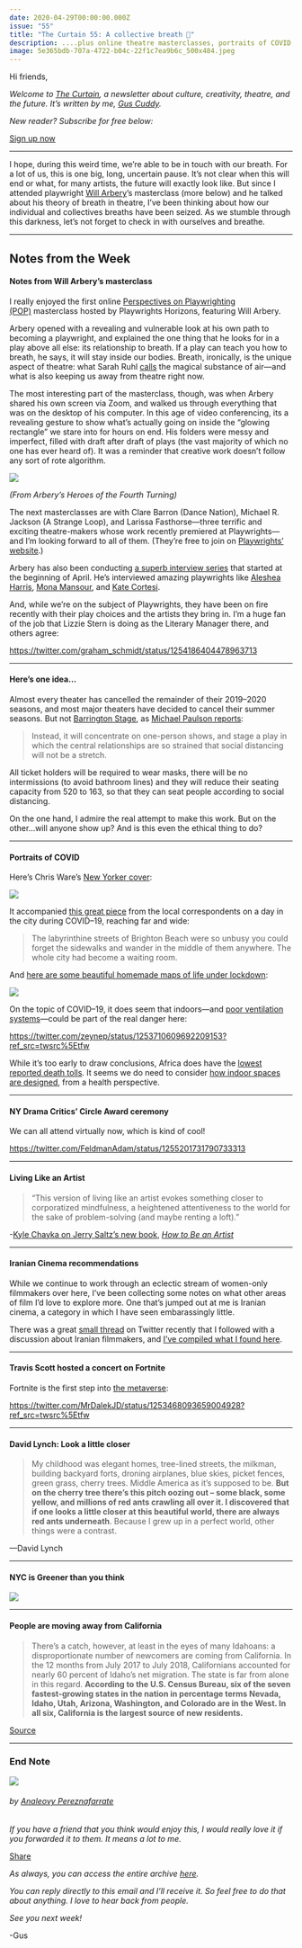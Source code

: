 ```yaml
---
date: 2020-04-29T00:00:00.000Z
issue: "55"
title: "The Curtain 55: A collective breath 🎐"
description: ....plus online theatre masterclasses, portraits of COVID, and more.
image: 5e365bdb-707a-4722-b04c-22f1c7ea9b6c_500x484.jpeg
---
```



Hi friends,

_Welcome to [The Curtain](http://guscuddy.substack.com/), a newsletter about culture, creativity, theatre, and the future. It’s written by me, [Gus Cuddy](http://guscuddy.com/)._

_New reader? Subscribe for free below:_

[Sign up now](https://guscuddy.substack.com/subscribe?)

---

I hope, during this weird time, we’re able to be in touch with our breath. For a lot of us, this is one big, long, uncertain pause. It’s not clear when this will end or what, for many artists, the future will exactly look like. But since I attended playwright [Will Arbery](https://twitter.com/willarbery)’s masterclass (more below) and he talked about his theory of breath in theatre, I’ve been thinking about how our individual and collectives breaths have been seized. As we stumble through this darkness, let’s not forget to check in with ourselves and breathe.

---

## Notes from the Week

#### Notes from Will Arbery’s masterclass

I really enjoyed the first online [Perspectives on Playwrighting (POP)](https://www.playwrightshorizons.org/about/programs/perspectives/) masterclass hosted by Playwrights Horizons, featuring Will Arbery.

Arbery opened with a revealing and vulnerable look at his own path to becoming a playwright, and explained the one thing that he looks for in a play above all else: its relationship to breath. If a play can teach you how to breath, he says, it will stay inside our bodies. Breath, ironically, is the unique aspect of theatre: what Sarah Ruhl [calls](https://www.vanityfair.com/style/2020/03/whiting-award-2020-sarah-ruhl-keynote) the magical substance of air—and what is also keeping us away from theatre right now.

The most interesting part of the masterclass, though, was when Arbery shared his own screen via Zoom, and walked us through everything that was on the desktop of his computer. In this age of video conferencing, its a revealing gesture to show what’s actually going on inside the “glowing rectangle” we stare into for hours on end. His folders were messy and imperfect, filled with draft after draft of plays (the vast majority of which no one has ever heard of). It was a reminder that creative work doesn’t follow any sort of rote algorithm.

 ![](./9b7e62f3-a204-413e-a2f1-8ed47e133641_664x1241.jpeg)

_(From Arbery’s Heroes of the Fourth Turning)_

The next masterclasses are with Clare Barron (Dance Nation), Michael R. Jackson (A Strange Loop), and Larissa Fasthorse—three terrific and exciting theatre-makers whose work recently premiered at Playwrights—and I’m looking forward to all of them. (They’re free to join on [Playwrights’ website](https://www.playwrightshorizons.org/).)

Arbery has also been conducting [a superb interview series](https://www.playwrightshorizons.org/watch-listen/interview-project/) that started at the beginning of April. He’s interviewed amazing playwrights like [Aleshea Harris](https://www.playwrightshorizons.org/shows/trailers/interview-project-aleshea-harris/), [Mona Mansour](https://www.playwrightshorizons.org/shows/trailers/interview-project-mona-mansour/), and [Kate Cortesi](https://www.playwrightshorizons.org/shows/trailers/interview-project-kate-cortesi/). 

And, while we’re on the subject of Playwrights, they have been on fire recently with their play choices and the artists they bring in. I’m a huge fan of the job that Lizzie Stern is doing as the Literary Manager there, and others agree:

https://twitter.com/graham_schmidt/status/1254186404478963713

---

#### Here’s one idea…

Almost every theater has cancelled the remainder of their 2019–2020 seasons, and most major theaters have decided to cancel their summer seasons. But not [Barrington Stage](https://barringtonstageco.org/), as [Michael Paulson reports](https://www.nytimes.com/2020/04/28/theater/barrington-stage-coronavirus.html):

> Instead, it will concentrate on one-person shows, and stage a play in which the central relationships are so strained that social distancing will not be a stretch.

All ticket holders will be required to wear masks, there will be no intermissions (to avoid bathroom lines) and they will reduce their seating capacity from 520 to 163, so that they can seat people according to social distancing.

On the one hand, I admire the real attempt to make this work. But on the other…will anyone show up? And is this even the ethical thing to do?

---

#### Portraits of COVID

Here’s Chris Ware’s [New Yorker cover](https://www.newyorker.com/culture/cover-story/cover-story-2020-05-04):

 ![](./4ce6e4a8-75b0-4c97-92d1-a2c20a536cb2_1000x1460.jpeg)

It accompanied [this great piece](https://www.newyorker.com/magazine/2020/05/04/twenty-four-hours-at-the-epicenter-of-the-coronavirus-pandemic) from the local correspondents on a day in the city during COVID–19, reaching far and wide:

> The labyrinthine streets of Brighton Beach were so unbusy you could forget the sidewalks and wander in the middle of them anywhere. The whole city had become a waiting room.

And [here are some beautiful homemade maps of life under lockdown](https://www.citylab.com/life/2020/04/neighborhood-maps-coronavirus-lockdown-stay-at-home-art/610018/):

 ![](./80326c55-1fb9-4301-a47f-eb948407c177_620x873.jpeg)

On the topic of COVID–19, it does seem that indoors—and [poor ventilation systems](https://wwwnc.cdc.gov/eid/article/26/7/20-0764_article)—could be part of the real danger here:

https://twitter.com/zeynep/status/1253710609692209153?ref_src=twsrc%5Etfw

While it’s too early to draw conclusions, Africa does have the [lowest reported death tolls](https://www.ft.com/content/e9cf5ed0-a590-4bd6-8c00-b41d0c4ae6e0). It seems we do need to consider [how indoor spaces are designed](https://www.amazon.com/Healthy-Buildings-Indoor-Performance-Productivity-ebook/dp/B082DL19Q1/ref=sr_1_1?crid=3SL1955EN3KCG&dchild=1&keywords=healthy+buildings&qid=1588081098&s=books&sprefix=healthy+bu%2Cstripbooks%2C210&sr=1-1), from a health perspective.

---

#### NY Drama Critics’ Circle Award ceremony

We can all attend virtually now, which is kind of cool!

https://twitter.com/FeldmanAdam/status/1255201731790733313

---

#### Living Like an Artist

> “This version of living like an artist evokes something closer to corporatized mindfulness, a heightened attentiveness to the world for the sake of problem-solving (and maybe renting a loft).” 

\-[Kyle Chayka on Jerry Saltz’s new book,](https://newrepublic.com/article/157222/jerry-saltz-how-be-artist-instagram-self-help) _[How to Be an Artist](https://newrepublic.com/article/157222/jerry-saltz-how-be-artist-instagram-self-help)_

---

#### Iranian Cinema recommendations

While we continue to work through an eclectic stream of women-only filmmakers over here, I’ve been collecting some notes on what other areas of film I’d love to explore more. One that’s jumped out at me is Iranian cinema, a category in which I have seen embarassingly little.

There was a great [small thread](https://twitter.com/magadizer/status/1254533426947985409) on Twitter recently that I followed with a discussion about Iranian filmmakers, and [I’ve compiled what I found here](https://www.evernote.com/l/AQPgyrSFTGBL-Is7m516CdDKVf8jj7DlZXs).

---

#### Travis Scott hosted a concert on Fortnite

Fortnite is the first step into [the metaverse](https://www.matthewball.vc/all/themetaverse):

https://twitter.com/MrDalekJD/status/1253468093659004928?ref_src=twsrc%5Etfw

---

#### David Lynch: Look a little closer

> My childhood was elegant homes, tree-lined streets, the milkman, building backyard forts, droning airplanes, blue skies, picket fences, green grass, cherry trees. Middle America as it’s supposed to be. **But on the cherry tree there’s this pitch oozing out – some black, some yellow, and millions of red ants crawling all over it. I discovered that if one looks a little closer at this beautiful world, there are always red ants underneath**. Because I grew up in a perfect world, other things were a contrast. 

—David Lynch 

---

#### NYC is Greener than you think

 ![](./cb856d8a-9c1b-495e-b482-8a9d3fc4a556_890x715.jpeg)

---

#### People are moving away from California

> There’s a catch, however, at least in the eyes of many Idahoans: a disproportionate number of newcomers are coming from California. In the 12 months from July 2017 to July 2018, Californians accounted for nearly 60 percent of Idaho’s net migration. The state is far from alone in this regard. **According to the U.S. Census Bureau, six of the seven fastest-growing states in the nation in percentage terms Nevada, Idaho, Utah, Arizona, Washington, and Colorado are in the West. In all six, California is the largest source of new residents.**

[Source](https://www.city-journal.org/california-migration-idaho)

---

### End Note

 ![](./5e365bdb-707a-4722-b04c-22f1c7ea9b6c_500x484.jpeg)

###### by [Analeovy Pereznafarrate](https://www.itsnicethat.com/articles/analeovy-pereznafarrate-art-280420)

_If you have a friend that you think would enjoy this, I would really love it if you forwarded it to them. It means a lot to me._

[Share](https://guscuddy.substack.com/p/the-curtain-55-a-collective-breath?utm_source=substack&utm_medium=email&utm_content=share&action=share)

_As always, you can access the entire archive [here](http://guscuddy.substack.com/archive)._

_You can reply directly to this email and I’ll receive it. So feel free to do that about anything. I love to hear back from people._

_See you next week!_

\-Gus